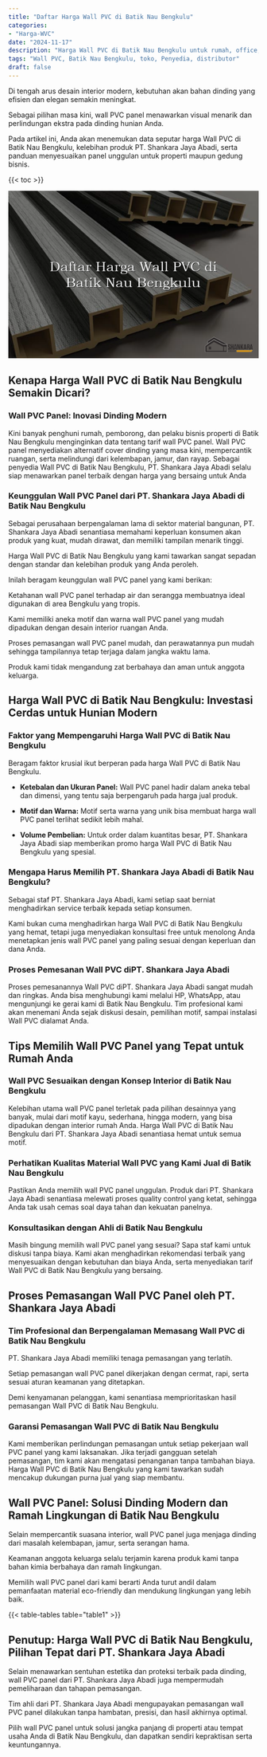 ```yaml
---
title: "Daftar Harga Wall PVC di Batik Nau Bengkulu"
categories: 
- "Harga-WVC"
date: "2024-11-17"
description: "Harga Wall PVC di Batik Nau Bengkulu untuk rumah, office, serta toko. Material unggulan, variasi motif, warna modern, dengan jasa penempatan dikerjakan oleh tim ahli serta jaminan resmi!|Layanan penjualan Wall PVC di Batik Nau Bengkulu bagi kebutuhan rumah, kantor, maupun gerai, beserta material berkualitas dan instalasi oleh teknisi ahli serta jaminan resmi.|Solusi Wall PVC di Batik Nau Bengkulu yang terbukti bagi hunian, office, serta ritel, bersama material unggulan dan pemasangan oleh teknisi berpengalaman dan kepastian resmi.|Distribusi Wall PVC di Batik Nau Bengkulu bagi rumah, office, dan gerai, beserta panel terbaik dan instalasi oleh teknisi profesional, lengkap dengan jaminan resmi.}"
tags: "Wall PVC, Batik Nau Bengkulu, toko, Penyedia, distributor"
draft: false
---
```


Di tengah arus desain interior modern, kebutuhan akan bahan dinding yang efisien dan elegan semakin meningkat.

Sebagai pilihan masa kini, wall PVC panel menawarkan visual menarik dan perlindungan ekstra pada dinding hunian Anda.

Pada artikel ini, Anda akan menemukan data seputar harga Wall PVC di Batik Nau Bengkulu, kelebihan produk PT. Shankara Jaya Abadi, serta panduan menyesuaikan panel unggulan untuk properti maupun gedung bisnis.

{{< toc >}}

![Daftar Harga Wall PVC di Batik Nau Bengkulu](/images/Harga-WVC/Daftar-Harga-Wall-PVC-di-Batik-Nau-Bengkulu.png)


## Kenapa Harga Wall PVC di Batik Nau Bengkulu Semakin Dicari?

### Wall PVC Panel: Inovasi Dinding Modern

Kini banyak penghuni rumah, pemborong, dan pelaku bisnis properti di Batik Nau Bengkulu menginginkan data tentang tarif wall PVC panel. Wall PVC panel menyediakan alternatif cover dinding yang masa kini, mempercantik ruangan, serta melindungi dari kelembapan, jamur, dan rayap. Sebagai penyedia Wall PVC di Batik Nau Bengkulu, PT. Shankara Jaya Abadi selalu siap menawarkan panel terbaik dengan harga yang bersaing untuk Anda

### Keunggulan Wall PVC Panel dari PT. Shankara Jaya Abadi di Batik Nau Bengkulu

Sebagai perusahaan berpengalaman lama di sektor material bangunan, PT. Shankara Jaya Abadi senantiasa memahami keperluan konsumen akan produk yang kuat, mudah dirawat, dan memiliki tampilan menarik tinggi.

Harga Wall PVC di Batik Nau Bengkulu yang kami tawarkan sangat sepadan dengan standar dan kelebihan produk yang Anda peroleh.

Inilah beragam keunggulan wall PVC panel yang kami berikan:

Ketahanan wall PVC panel terhadap air dan serangga membuatnya ideal digunakan di area Bengkulu yang tropis.

Kami memiliki aneka motif dan warna wall PVC panel yang mudah dipadukan dengan desain interior ruangan Anda.

Proses pemasangan wall PVC panel mudah, dan perawatannya pun mudah sehingga tampilannya tetap terjaga dalam jangka waktu lama.

Produk kami tidak mengandung zat berbahaya dan aman untuk anggota keluarga.

## Harga Wall PVC di Batik Nau Bengkulu: Investasi Cerdas untuk Hunian Modern

### Faktor yang Mempengaruhi Harga Wall PVC di Batik Nau Bengkulu

Beragam faktor krusial ikut berperan pada harga Wall PVC di Batik Nau Bengkulu.

- **Ketebalan dan Ukuran Panel:** Wall PVC panel hadir dalam aneka tebal dan dimensi, yang tentu saja berpengaruh pada harga jual produk.

- **Motif dan Warna:** Motif serta warna yang unik bisa membuat harga wall PVC panel terlihat sedikit lebih mahal.

- **Volume Pembelian:** Untuk order dalam kuantitas besar, PT. Shankara Jaya Abadi siap memberikan promo harga Wall PVC di Batik Nau Bengkulu yang spesial.

### Mengapa Harus Memilih PT. Shankara Jaya Abadi di Batik Nau Bengkulu?

Sebagai staf PT. Shankara Jaya Abadi, kami setiap saat berniat menghadirkan service terbaik kepada setiap konsumen.

Kami bukan cuma menghadirkan harga Wall PVC di Batik Nau Bengkulu yang hemat, tetapi juga menyediakan konsultasi free untuk menolong Anda menetapkan jenis wall PVC panel yang paling sesuai dengan keperluan dan dana Anda.

### Proses Pemesanan Wall PVC diPT. Shankara Jaya Abadi

Proses pemesanannya Wall PVC diPT. Shankara Jaya Abadi sangat mudah dan ringkas. Anda bisa menghubungi kami melalui HP, WhatsApp, atau mengunjungi ke gerai kami di Batik Nau Bengkulu. Tim profesional kami akan menemani Anda sejak diskusi desain, pemilihan motif, sampai instalasi Wall PVC dialamat Anda.

## Tips Memilih Wall PVC Panel yang Tepat untuk Rumah Anda

### Wall PVC Sesuaikan dengan Konsep Interior di Batik Nau Bengkulu

Kelebihan utama wall PVC panel terletak pada pilihan desainnya yang banyak, mulai dari motif kayu, sederhana, hingga modern, yang bisa dipadukan dengan interior rumah Anda. Harga Wall PVC di Batik Nau Bengkulu dari PT. Shankara Jaya Abadi senantiasa hemat untuk semua motif.

### Perhatikan Kualitas Material Wall PVC yang Kami Jual di Batik Nau Bengkulu

Pastikan Anda memilih wall PVC panel unggulan. Produk dari PT. Shankara Jaya Abadi senantiasa melewati proses quality control yang ketat, sehingga Anda tak usah cemas soal daya tahan dan kekuatan panelnya.

### Konsultasikan dengan Ahli di Batik Nau Bengkulu

Masih bingung memilih wall PVC panel yang sesuai? Sapa staf kami untuk diskusi tanpa biaya. Kami akan menghadirkan rekomendasi terbaik yang menyesuaikan dengan kebutuhan dan biaya Anda, serta menyediakan tarif Wall PVC di Batik Nau Bengkulu yang bersaing.

## Proses Pemasangan Wall PVC Panel oleh PT. Shankara Jaya Abadi

### Tim Profesional dan Berpengalaman Memasang Wall PVC di Batik Nau Bengkulu

PT. Shankara Jaya Abadi memiliki tenaga pemasangan yang terlatih.

Setiap pemasangan wall PVC panel dikerjakan dengan cermat, rapi, serta sesuai aturan keamanan yang ditetapkan.

Demi kenyamanan pelanggan, kami senantiasa memprioritaskan hasil pemasangan Wall PVC di Batik Nau Bengkulu.

### Garansi Pemasangan Wall PVC di Batik Nau Bengkulu

Kami memberikan perlindungan pemasangan untuk setiap pekerjaan wall PVC panel yang kami laksanakan. Jika terjadi gangguan setelah pemasangan, tim kami akan mengatasi penanganan tanpa tambahan biaya. Harga Wall PVC di Batik Nau Bengkulu yang kami tawarkan sudah mencakup dukungan purna jual yang siap membantu.

## Wall PVC Panel: Solusi Dinding Modern dan Ramah Lingkungan di Batik Nau Bengkulu

Selain mempercantik suasana interior, wall PVC panel juga menjaga dinding dari masalah kelembapan, jamur, serta serangan hama.

Keamanan anggota keluarga selalu terjamin karena produk kami tanpa bahan kimia berbahaya dan ramah lingkungan.

Memilih wall PVC panel dari kami berarti Anda turut andil dalam pemanfaatan material eco-friendly dan mendukung lingkungan yang lebih baik.

{{< table-tables table="table1" >}}

## Penutup: Harga Wall PVC di Batik Nau Bengkulu, Pilihan Tepat dari PT. Shankara Jaya Abadi

Selain menawarkan sentuhan estetika dan proteksi terbaik pada dinding, wall PVC panel dari PT. Shankara Jaya Abadi juga mempermudah pemeliharaan dan tahapan pemasangan.

Tim ahli dari PT. Shankara Jaya Abadi mengupayakan pemasangan wall PVC panel dilakukan tanpa hambatan, presisi, dan hasil akhirnya optimal.

Pilih wall PVC panel untuk solusi jangka panjang di properti atau tempat usaha Anda di Batik Nau Bengkulu, dan dapatkan sendiri kepraktisan serta keuntungannya.